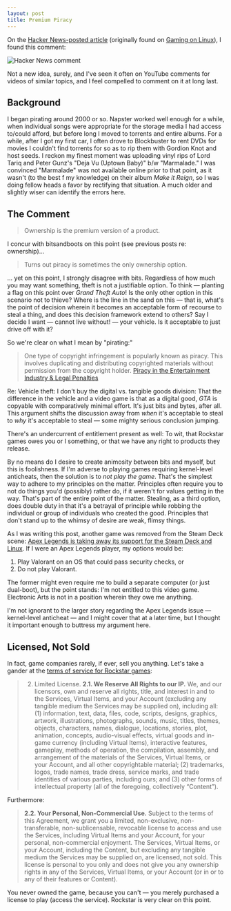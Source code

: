 ```yaml
---  
layout: post  
title: Premium Piracy 
---
```


On the [Hacker News-posted article](https://news.ycombinator.com/item?id=41999314 ) (originally found on [Gaming on Linux](https://www.gamingonlinux.com/2024/10/steam-games-will-now-need-to-fully-disclose-kernel-level-anti-cheat-on-store-pages/)), I found this comment:

![Hacker News comment](https://belmead.github.io/blog/images/hacker-news-piracy.png "Hacker News comment")

Not a new idea, surely, and I've seen it often on YouTube comments for videos of similar topics, and I feel compelled to comment on it at long last.

## Background

I began pirating around 2000 or so. Napster worked well enough for a while, when individual songs were appropriate for the storage media I had access to/could afford, but before long I moved to torrents and entire albums. For a while, after I got my first car, I often drove to Blockbuster to rent DVDs for movies I couldn't find torrents for so as to rip them with Gordion Knot and host seeds. I reckon my finest moment was uploading vinyl rips of Lord Tariq and Peter Gunz's "Deja Vu (Uptown Baby)" b/w "Marmalade." I was convinced "Marmalade" was not available online prior to that point, as it wasn't (to the best f my knowledge) on their album <em>Make it Reign</em>, so I was doing fellow heads a favor by rectifying that situation. A much older and slightly wiser can identify the errors here.

## The Comment

> Ownership is the premium version of a product.

I concur with bitsandboots on this point (see previous posts re: ownership)...

> Turns out piracy is sometimes the only ownership option.

... yet on this point, I strongly disagree with bits. Regardless of how much you may want something, theft is not a justifiable option. To think — planting a flag on this point over <em>Grand Theft Auto</em>! Is the only other option in this scenario not to thieve? Where is the line in the sand on this — that is, what's the point of decision wherein it becomes an acceptable form of recourse to steal a thing, and does this decision framework extend to others? Say I decide I want — cannot live without! — your vehicle. Is it acceptable to just drive off with it?

So we're clear on what I mean by "pirating:"

> One type of copyright infringement is popularly known as piracy. This involves duplicating and distributing copyrighted materials without permission from the copyright holder.
> [Piracy in the Entertainment Industry & Legal Penalties ](https://www.justia.com/entertainment-law/piracy-in-the-entertainment-industry/)

Re: Vehicle theft: I don't buy the digital vs. tangible goods division: That the difference in the vehicle and a video game is that as a digital good, <em>GTA</em> is copyable with comparatively minimal effort. It's just bits and bytes, after all. This argument shifts the discussion away from *when* it's acceptable to steal to *why* it's acceptable to steal — some mighty serious conclusion jumping.

There's an undercurrent of entitlement present as well: To wit, that Rockstar games owes you or I something, or that we have any right to products they release.

By no means do I desire to create animosity between bits and myself, but this is foolishness. If I'm adverse to playing games requiring kernel-level anticheats, then the solution is to *not play the game*. That's the simplest way to adhere to my principles on the matter. Principles often require you to not do things you'd (possibly) rather do, if it weren't for values getting in the way. That's part of the entire point of the matter. Stealing, as a third option, does double duty in that it's a betrayal of principle while robbing the individual or group of individuals who created the good. Principles that don't stand up to the whimsy of desire are weak, flimsy things. 

As I was writing this post, another game was removed from the Steam Deck scene: [Apex Legends is taking away its support for the Steam Deck and Linux](https://www.theverge.com/2024/10/31/24284644/apex-legends-loses-linux-steam-deck-support-anti-cheat). If I were an Apex Legends player, my options would be:

1) Play Valorant on an OS that could pass security checks, or 
2) Do not play Valorant.

 The former might even require me to build a separate computer (or just dual-boot), but the point stands: I'm not entitled to this video game. Electronic Arts is not in a position wherein they owe me anything.

I'm not ignorant to the larger story regarding the Apex Legends issue — kernel-level anticheat — and I might cover that at a later time, but I thought it important enough to buttress my argument here.

## Licensed, Not Sold

In fact, game companies rarely, if ever, sell you anything. Let's take a gander at the [terms of service for Rockstar games](https://www.rockstargames.com/legal):

>2. Limited License. 
**2.1. We Reserve All Rights to our IP.**
We, and our licensors, own and reserve all rights, title, and interest in and to the Services, Virtual Items, and your Account (excluding any tangible medium the Services may be supplied on), including all: (1) information, text, data, files, code, scripts, designs, graphics, artwork, illustrations, photographs, sounds, music, titles, themes, objects, characters, names, dialogue, locations, stories, plot, animation, concepts, audio-visual effects, virtual goods and in-game currency (including Virtual Items), interactive features, gameplay, methods of operation, the compilation, assembly, and arrangement of the materials of the Services, Virtual Items, or your Account, and all other copyrightable material; (2) trademarks, logos, trade names, trade dress, service marks, and trade identities of various parties, including ours; and (3) other forms of intellectual property (all of the foregoing, collectively “Content”).

Furthermore:

>**2.2. Your Personal, Non-Commercial Use.**
>Subject to the terms of this Agreement, we grant you a limited, non-exclusive, non-transferable, non-sublicensable, revocable license to access and use the Services, including Virtual Items and your Account, for your personal, non-commercial enjoyment. The Services, Virtual Items, or your Account, including the Content, but excluding any tangible medium the Services may be supplied on, are licensed, not sold. This license is personal to you only and does not give you any ownership rights in any of the Services, Virtual Items, or your Account (or in or to any of their features or Content).

You never owned the game, because you can't — you merely purchased a license to play (access the service). Rockstar is very clear on this point. 